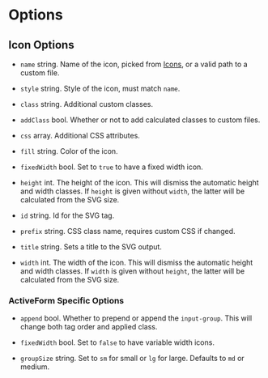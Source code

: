 # Options

## Icon Options

*   `name` string. Name of the icon, picked from [Icons](https://fontawesome.com/icons),
    or a valid path to a custom file.

*   `style` string. Style of the icon, must match `name`.

*   `class` string. Additional custom classes.

*   `addClass` bool. Whether or not to add calculated classes to custom files.

*   `css` array. Additional CSS attributes.

*   `fill` string. Color of the icon.

*   `fixedWidth` bool. Set to `true` to have a fixed width icon.

*   `height` int. The height of the icon. This will dismiss the automatic height
    and width classes. If `height` is given without `width`, the latter
    will be calculated from the SVG size.

*   `id` string. Id for the SVG tag.

*   `prefix` string. CSS class name, requires custom CSS if changed.

*   `title` string. Sets a title to the SVG output.

*   `width` int. The width of the icon. This will dismiss the automatic height
    and width classes. If `width` is given without `height`, the latter
    will be calculated from the SVG size.

### ActiveForm Specific Options

*   `append` bool. Whether to prepend or append the `input-group`. This will
    change both tag order and applied class.

*   `fixedWidth` bool. Set to `false` to have variable width icons.

*   `groupSize` string. Set to `sm` for small or `lg` for large. Defaults to
    `md` or medium.

